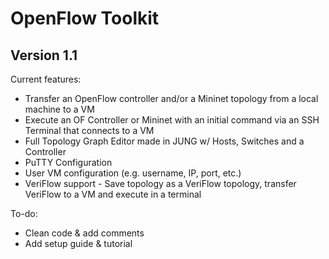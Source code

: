 # OpenFlow Toolkit

## Version 1.1

Current features:
* Transfer an OpenFlow controller and/or a Mininet topology from a local machine to a VM
* Execute an OF Controller or Mininet with an initial command via an SSH Terminal that connects to a VM
* Full Topology Graph Editor made in JUNG w/ Hosts, Switches and a Controller
* PuTTY Configuration
* User VM configuration (e.g. username, IP, port, etc.)
* VeriFlow support - Save topology as a VeriFlow topology, transfer VeriFlow to a VM and execute in a terminal

To-do:
* Clean code & add comments
* Add setup guide & tutorial
